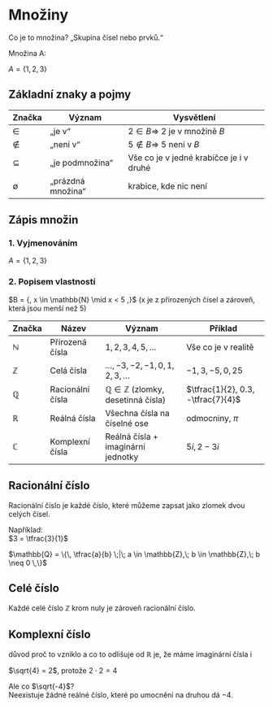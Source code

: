 # Množiny

Co je to množina? „Skupina čísel nebo prvků.“

Množina A:

$A = \{1,2,3\}$


## Základní znaky a pojmy

| Značka | Význam              | Vysvětlení                                      |
|--------|---------------------|------------------------------------------------|
| $\in$  | „je v“              | $2 \in B \Rightarrow\ 2$ je v množině $B$ |
| $\notin$ | „není v“          | $5 \notin B \Rightarrow\ 5$ není v $B$   |
| $\subseteq$ | „je podmnožina“  | Vše co je v jedné krabičce je i v druhé            |
| $\emptyset$ | „prázdná množina“| krabice, kde nic není                                                |

## Zápis množin

### 1. Vyjmenováním

$A = \{1,2,3\}$

### 2. Popisem vlastností

$B = {\, x \in \mathbb{N} \mid x < 5 \,\}$
(x je z přirozených čísel a zároveň, která jsou menší než 5)



| Značka     | Název             | Význam                                           | Příklad                  |
|------------|------------------|--------------------------------------------------|--------------------------|
| $\mathbb{N}$ | Přirozená čísla  | $1,2,3,4,5,\dots$                               | Vše co je v realitě  |
| $\mathbb{Z}$ | Celá čísla       | $\dots,-3,-2,-1,0,1,2,3,\dots$                  | $-1,3,-5,0,25$           |
| $\mathbb{Q}$ | Racionální čísla | $\mathbb{Q} \in \mathbb{Z}$ (zlomky, desetinná čísla) | $\tfrac{1}{2}, 0.3, -\tfrac{7}{4}$ |
| $\mathbb{R}$ | Reálná čísla     | Všechna čísla na číselné ose                    | odmocniny, $\pi$         |
| $\mathbb{C}$ | Komplexní čísla  | Reálná čísla + imaginární jednotky              | $5i,\, 2-3i$             |


## Racionální číslo
Racionální číslo je každé číslo, které můžeme zapsat jako zlomek dvou celých čísel.  

Například:  
$3 = \tfrac{3}{1}$  

$\mathbb{Q} = \{\, \tfrac{a}{b} \;|\; a \in \mathbb{Z},\; b \in \mathbb{Z},\; b \neq 0 \,\}$

## Celé číslo

Každé celé číslo $\mathbb{Z}$  krom nuly je zároveň racionální číslo.

## Komplexní číslo

důvod proč to vzniklo a co to odlišuje od $\mathbb{R}$ je, že máme imaginární čísla i


$\sqrt{4} = 2$, protože $2 \cdot 2 = 4$  

Ale co $\sqrt{-4}$?  
Neexistuje žádné reálné číslo, které po umocnění na druhou dá $-4$.